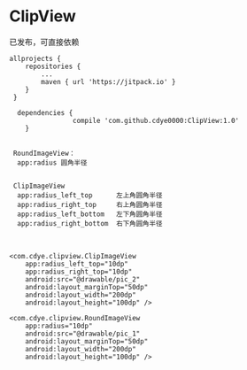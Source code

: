 # ClipView

 已发布，可直接依赖
 
 
    allprojects {
		repositories {
	 		...
			maven { url 'https://jitpack.io' }
	  	}
	 }

	  dependencies {
	    	        compile 'com.github.cdye0000:ClipView:1.0'
    	}


     RoundImageView：
      app:radius 圆角半径


     ClipImageView
      app:radius_left_top      左上角圆角半径
      app:radius_right_top     右上角圆角半径
      app:radius_left_bottom   左下角圆角半径
      app:radius_right_bottom  右下角圆角半径
     

 
    <com.cdye.clipview.ClipImageView
        app:radius_left_top="10dp"
        app:radius_right_top="10dp"
        android:src="@drawable/pic_2"
        android:layout_marginTop="50dp"
        android:layout_width="200dp"
        android:layout_height="100dp" />
        
    <com.cdye.clipview.RoundImageView
        app:radius="10dp"
        android:src="@drawable/pic_1"
        android:layout_marginTop="50dp"
        android:layout_width="200dp"
        android:layout_height="100dp" />
